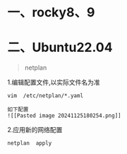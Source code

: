 # 一、rocky8、9
# 二、Ubuntu22.04

> netplan

1.编辑配置文件,以实际文件名为准
```
vim  /etc/netplan/*.yaml
```
	如下配置
	![[Pasted image 20241125180254.png]]
2.应用新的网络配置
```
netplan  apply
```
